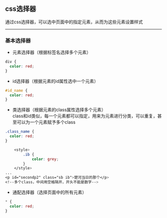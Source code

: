 ## css选择器  
通过css选择器，可以选中页面中的指定元素，从而为这些元素设置样式  

---

### 基本选择器  
- 元素选择器（根据标签名选择多个元素）
```css
div {
  color: red;
}
```
- id选择器（根据元素的id属性选中一个元素）
```css
#id_name {
  color: red;
}
```
- 类选择器（根据元素的class属性选择多个元素）  
class和id类似，每一个元素都可以指定，用来为元素进行分类，可以重复，甚至可以为一个元素赋予多个class  
```css
.class_name {
  color: red;
}
```
```css
    <style>
        .ib {
            color: grey;
        }
    </style>
...
<p id="secondp2" class="sb ib">楚河当日的那个</p>
<!--多个class，中间用空格隔开，开头不能是数字-->
```
- 通配选择器（选择页面中的所有元素）
```css
* {
  color: red;
}
```
